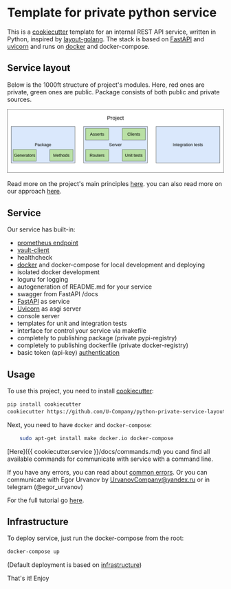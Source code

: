 # Template for private python service
 
This is a [cookiecutter](https://github.com/cookiecutter/cookiecutter) template for an internal REST API service, written in Python, inspired by [layout-golang](https://github.com/golang-standards/project-layout). The stack is based on [FastAPI](https://github.com/tiangolo/fastapi) and [uvicorn](https://www.uvicorn.org/) and runs on [docker](https://www.docker.com/) and docker-compose.

## Service layout

Below is the 1000ft structure of project's modules. Here, red ones are private, green ones are public. Package consists of  both public and private sources.

![](docs/structure.png)

Read more on the project's main principles [here](%7B%7B%20cookiecutter.service%20%7D%7D/docs/structure.md).
you can also read more on our approach [here](https://github.com/U-Company/notes).

## Service

Our service has built-in:

- [prometheus endpoint](https://github.com/prometheus/client_python)
- [vault-client](https://github.com/U-Company/vault-client)
- healthcheck
- [docker](https://www.docker.com/) and docker-compose for local development and deploying
- isolated docker development
- loguru for logging
- autogeneration of README.md for your service
- swagger from FastAPI /docs
- [FastAPI](https://github.com/tiangolo/fastapi) as service
- [Uvicorn](https://www.uvicorn.org/) as asgi server
- console server
- templates for unit and integration tests
- interface for control your service via makefile
- completely to publishing package (private pypi-registry)
- completely to publishing dockerfile (private docker-registry)
- basic token (api-key) [authentication](https://medium.com/data-rebels/fastapi-authentication-revisited-enabling-api-key-authentication-122dc5975680)

## Usage

To use this project, you need to install [cookiecutter](https://github.com/cookiecutter/cookiecutter):

```bash
pip install cookiecutter
cookiecutter https://github.com/U-Company/python-private-service-layout.git
```
Next, you need to have `docker` and `docker-compose`:
```bash
    sudo apt-get install make docker.io docker-compose

```

[Here]({{ cookiecutter.service }}/docs/commands.md) you cand find all available commands for communicate with service with a command line.

If you have any errors, you can read about [common errors](%7B%7B%20cookiecutter.service%20%7D%7D/docs/errors.md). Or you can communicate with Egor Urvanov by UrvanovCompany@yandex.ru or in telegram (@egor_urvanov)

For the full tutorial go [here](docs/tutorial.md).

## Infrastructure

To deploy service, just run the docker-compose from the root:

```bash
docker-compose up
```
(Default deployment is based on  [infrastructure](https://github.com/U-Company/infrastructure))
    
That's it! Enjoy

